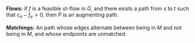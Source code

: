 
**Flows:** if $f$ is a feasible $st$-flow in $G$, and there exists a path from $s$ to $t$ such that $c_{e} - f_{e}  > 0$, then $P$ is an augmenting path. 

**Matchings:** An path whose edges alternate between being in $M$ and not being in $M$, and whose endpoints are unmatched. 
